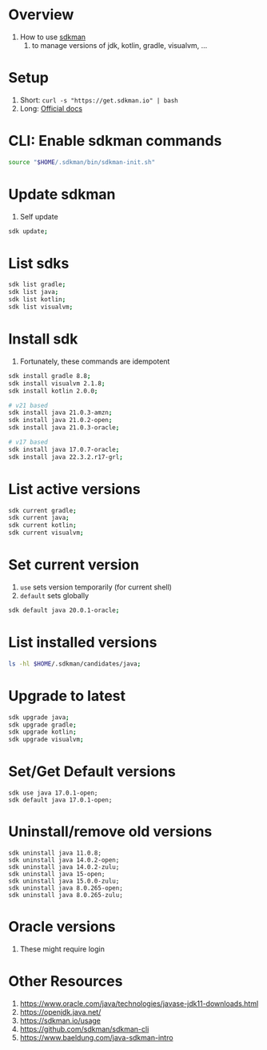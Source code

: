 # Overview

1. How to use [sdkman](https://sdkman.io/)
    1. to manage versions of jdk, kotlin, gradle, visualvm, ...

# Setup

1. Short: `curl -s "https://get.sdkman.io" | bash`
1. Long: [Official docs](https://sdkman.io/install)

# CLI: Enable sdkman commands

```sh
source "$HOME/.sdkman/bin/sdkman-init.sh"
```

# Update sdkman

1. Self update

```sh
sdk update;
```

# List sdks

```sh
sdk list gradle;
sdk list java;
sdk list kotlin;
sdk list visualvm;
```

# Install sdk

1. Fortunately, these commands are idempotent

```sh
sdk install gradle 8.8;
sdk install visualvm 2.1.8;
sdk install kotlin 2.0.0;

# v21 based
sdk install java 21.0.3-amzn;
sdk install java 21.0.2-open;
sdk install java 21.0.3-oracle;

# v17 based
sdk install java 17.0.7-oracle;
sdk install java 22.3.2.r17-grl;
```

# List active versions

```sh
sdk current gradle;
sdk current java;
sdk current kotlin;
sdk current visualvm;
```

# Set current version

1. `use` sets version temporarily (for current shell)
1. `default` sets globally

```bash
sdk default java 20.0.1-oracle;
```

# List installed versions

```bash
ls -hl $HOME/.sdkman/candidates/java;
```

# Upgrade to latest

```sh
sdk upgrade java;
sdk upgrade gradle;
sdk upgrade kotlin;
sdk upgrade visualvm;
```

# Set/Get Default versions

```
sdk use java 17.0.1-open;
sdk default java 17.0.1-open;
```

# Uninstall/remove old versions

```
sdk uninstall java 11.0.8;
sdk uninstall java 14.0.2-open;
sdk uninstall java 14.0.2-zulu;
sdk uninstall java 15-open;
sdk uninstall java 15.0.0-zulu;
sdk uninstall java 8.0.265-open;
sdk uninstall java 8.0.265-zulu;
```

# Oracle versions

1. These might require login

# Other Resources

1. https://www.oracle.com/java/technologies/javase-jdk11-downloads.html
1. https://openjdk.java.net/
1. https://sdkman.io/usage
1. https://github.com/sdkman/sdkman-cli
1. https://www.baeldung.com/java-sdkman-intro

